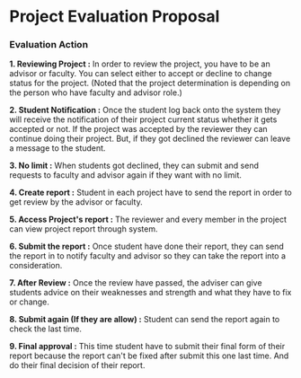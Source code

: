 # Project Evaluation Proposal

### Evaluation Action

**1. Reviewing Project :** In order to review the project, you have to be an advisor or faculty. You can select either to accept or decline to change status for the project.
  (Noted that the project determination is depending on the person who have faculty and advisor role.)

**2. Student Notification :**  Once the student log back onto the system they will receive the notification of their project current status whether it gets accepted or not.
If the project was accepted by the reviewer they can continue doing their project. But, if they got declined the reviewer can leave a message to the student.

**3. No limit :** When students got declined, they can submit and send requests to faculty and advisor again if they want with no limit.

**4. Create report :** Student in each project have to send the report in order to get review by the advisor or faculty.

**5. Access Project's report :** The reviewer and every member in the project can view project report through system.

**6. Submit the report :** Once student have done their report, they can send the report in to notify faculty and advisor so they can take the report into a consideration.

**7. After Review :** Once the review have passed, the adviser can give students advice on their weaknesses and strength and what they have to fix or change.

**8. Submit again (If they are allow) :** Student can send the report again to check the last time.

**9. Final approval :** This time student have to submit their final form of their report because the report can't be fixed after submit this one last time. And do their final decision of their report.

